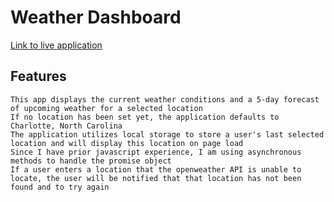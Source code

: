 # Weather Dashboard

[Link to live application](https://jacksonnorris.github.io/bc-weather-dashboard/)

## Features

```
This app displays the current weather conditions and a 5-day forecast of upcoming weather for a selected location
If no location has been set yet, the application defaults to Charlotte, North Carolina
The application utilizes local storage to store a user's last selected location and will display this location on page load
Since I have prior javascript experience, I am using asynchronous methods to handle the promise object
If a user enters a location that the openweather API is unable to locate, the user will be notified that that location has not been found and to try again

```
